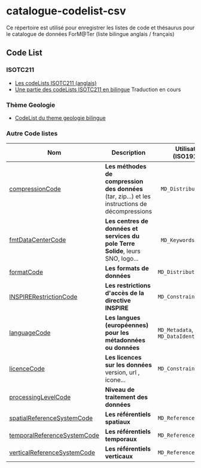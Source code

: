 # catalogue-codelist-csv

Ce répertoire est utilisé pour enregistrer les listes de code et thésaurus pour le catalogue de données ForM@Ter (liste bilingue anglais / français)

## Code List

### ISOTC211 
 * [Les codeLists ISOTC211 (anglais)](codeList/ISOTC211_19115_2003)
 * [Une partie des codeLists ISOTC211 en bilingue](codeList/ISOTC211_19115_2003_ML) Traduction en cours
 
### Thème Geologie
  * [CodeList du theme geologie bilingue](codeList/geology)
### Autre Code listes
|  Nom	 | Description    | Utilisation (ISO19139)| Etat
| ------ | ------ | ------- | --- |
| [compressionCode](codeList/compressionCode.csvv)   | **Les méthodes de compression des données** (tar, zip...) et les instructions de décompressions | ` MD_Distribution` | 50%
| [ fmtDataCenterCode](codeList/fmtDataCenterCode.csv)| **Les centres de données et services du pole Terre Solide**, leurs SNO, logo...                            |  ` MD_Keywords`  ? | 90%
| [formatCode](codeList/formatCode.csv)|  **Les formats de données** | `MD_Distribution` | 01%
| [INSPIRERestrictionCode](codeList/INSPIRERestrictionCode.csv)|   **Les restrictions d'accès de la directive INSPIRE**| `MD_Constraints` | Fait
| [languageCode](codeList/languageCode.csv)|   **Les langues (européennes) pour les métadonnées ou données** | `MD_Metadata`, `MD_DataIdentification` | Fait
| [licenceCode](codeList/licenceCode.csv)|   **Les licences sur les données**  version, url , icone... | `MD_Constraints` | 50%
| [processingLevelCode](codeList/processingLevelCode.csv)|   **Niveau de traitement des données**  |  | 50%
| [spatialReferenceSystemCode](codeList/spatialReferenceSystemCode.csv)|   **Les référentiels spatiaux**  |  `MD_ReferenceSystem` | 50%
| [temporalReferenceSystemCode](codeList/temporalReferenceSystemCode.csv)|   **Les référentiels temporaux**  |  `MD_ReferenceSystem` | 0%
| [verticalReferenceSystemCode](codeList/verticalReferenceSystemCode.csv)|   **Les référentiels verticaux**  |  `MD_ReferenceSystem` | 0%


